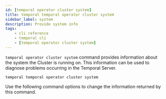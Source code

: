 ```yaml
---
id: [temporal operator cluster system]
title: temporal temporal operator cluster system
sidebar_label: system
description: Provide system info
tags:
	- cli reference
	- temporal cli
	- [temporal operator cluster system]
---
```


`temporal operator cluster system` command provides information about the system the Cluster is running on. This information can be used to diagnose problems occurring in the Temporal Server.

`temporal temporal operator cluster system`

Use the following command options to change the information returned by this command.


